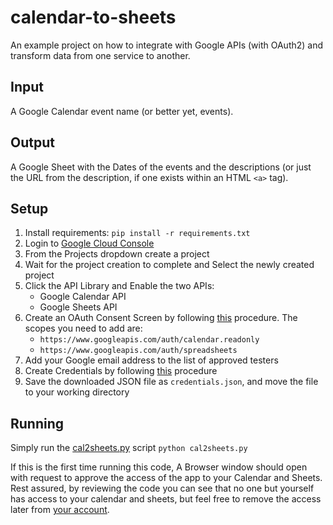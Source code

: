# calendar-to-sheets
An example project on how to integrate with Google APIs (with OAuth2) and transform data from one service to another.
## Input
A Google Calendar event name (or better yet, events).
## Output
A Google Sheet with the Dates of the events and the descriptions (or just the URL from the description, if one exists within an HTML `<a>` tag).
## Setup
1. Install requirements: `pip install -r requirements.txt`
1. Login to [Google Cloud Console](https://console.cloud.google.com/welcome)
1. From the Projects dropdown create a project
1. Wait for the project creation to complete and Select the newly created project
1. Click the API Library and Enable the two APIs:
   - Google Calendar API
   - Google Sheets API
1. Create an OAuth Consent Screen by following [this](https://developers.google.com/workspace/guides/configure-oauth-consent) procedure. The scopes you need to add are:
   - `https://www.googleapis.com/auth/calendar.readonly`
   - `https://www.googleapis.com/auth/spreadsheets`
1. Add your Google email address to the list of approved testers
1. Create Credentials by following [this](https://developers.google.com/workspace/guides/create-credentials#desktop-app) procedure
1. Save the downloaded JSON file as `credentials.json`, and move the file to your working directory
## Running
Simply run the [cal2sheets.py](cal2sheets.py) script `python cal2sheets.py`

If this is the first time running this code, A Browser window should open with request to approve the access of the app to your Calendar and Sheets. Rest assured, by reviewing the code you can see that no one but yourself has access to your calendar and sheets, but feel free to remove the access later from [your account](https://myaccount.google.com/permissions).
